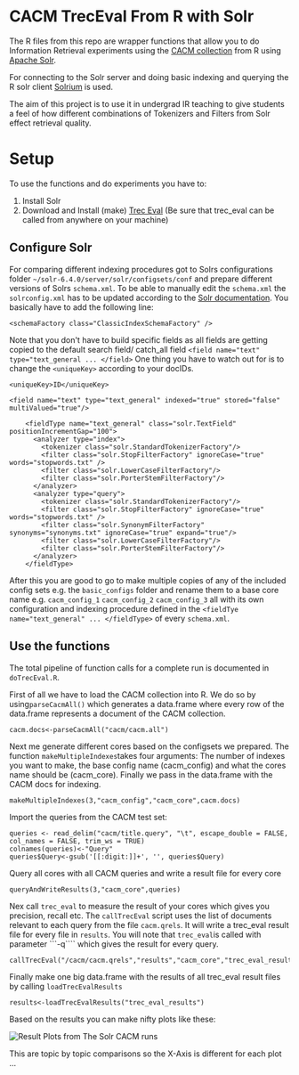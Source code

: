 # CACM TrecEval From R with Solr

The R files from this repo are wrapper functions that allow you to do Information Retrieval experiments using the [CACM collection](https://ecommons.cornell.edu/handle/1813/6401) from R using [Apache Solr](http://lucene.apache.org/solr/). 

For connecting to the Solr server and doing basic indexing and querying the R solr client [Solrium](https://github.com/ropensci/solrium) is used.

The aim of this project is to use it in undergrad IR teaching to give students a feel of how different combinations of Tokenizers and Filters from Solr effect retrieval quality.

# Setup
To use the functions and do experiments you have to:

1. Install Solr
2. Download and Install (make) [Trec Eval](http://trec.nist.gov/trec_eval/)
(Be sure that trec_eval can be called from anywhere on your machine)

## Configure Solr 
For comparing different indexing procedures got to Solrs configurations folder ```~/solr-6.4.0/server/solr/configsets/conf``` and prepare different versions of Solrs ```schema.xml```. To be able to manually edit the ```schema.xml``` the ```solrconfig.xml``` has to be updated according to the [Solr documentation](https://cwiki.apache.org/confluence/display/solr/Schema+Factory+Definition+in+SolrConfig). You basically have to add the following line:

```{xml, include=F,show=T}
<schemaFactory class="ClassicIndexSchemaFactory" />
```
Note that you don't have to build specific fields as all fields are getting copied to the default search field/ catch_all field ```<field name="text" type="text_general ... </field>``` 
One thing you have to watch out for is to change the ```<uniqueKey>``` according to your docIDs.

```{xml, include=F,show=T}
<uniqueKey>ID</uniqueKey>

<field name="text" type="text_general" indexed="true" stored="false" multiValued="true"/>

    <fieldType name="text_general" class="solr.TextField" positionIncrementGap="100">
      <analyzer type="index">
        <tokenizer class="solr.StandardTokenizerFactory"/>
        <filter class="solr.StopFilterFactory" ignoreCase="true" words="stopwords.txt" />
        <filter class="solr.LowerCaseFilterFactory"/>
        <filter class="solr.PorterStemFilterFactory"/>
      </analyzer>
      <analyzer type="query">
        <tokenizer class="solr.StandardTokenizerFactory"/>
        <filter class="solr.StopFilterFactory" ignoreCase="true" words="stopwords.txt" />
        <filter class="solr.SynonymFilterFactory" synonyms="synonyms.txt" ignoreCase="true" expand="true"/>
        <filter class="solr.LowerCaseFilterFactory"/>
        <filter class="solr.PorterStemFilterFactory"/>
      </analyzer>
    </fieldType>
```
After this you are good to go to make multiple copies of any of the included config sets e.g. the ```basic_configs``` folder and rename them to a base core name e.g. ```cacm_config_1``` ```cacm_config_2``` ```cacm_config_3``` all with its own configuration and indexing procedure defined in the ```<fieldTye name="text_general" ... </fieldType>``` of every ```schema.xml```. 



## Use the functions 
The total pipeline of function calls for a complete run is documented in ```doTrecEval.R```.

First of all we have to load the CACM collection into R. We do so by using```parseCacmAll()``` which generates a data.frame where every row of the data.frame represents a document of the CACM collection.
```{r, include=F,show=T}
cacm.docs<-parseCacmAll("cacm/cacm.all")
```
Next me generate different cores based on the configsets we prepared. The function ```makeMultipleIndexes```takes four arguments: The number of indexes you want to make, the base config name  (cacm_config)  and what the cores name should be (cacm_core). Finally we pass in the data.frame with the CACM docs for indexing. 
```{r, include=F,show=T}
makeMultipleIndexes(3,"cacm_config","cacm_core",cacm.docs) 
```

Import the queries from the CACM test set:
```{r, include=F,show=T}
queries <- read_delim("cacm/title.query", "\t", escape_double = FALSE, col_names = FALSE, trim_ws = TRUE)
colnames(queries)<-"Query"
queries$Query<-gsub('[[:digit:]]+', '', queries$Query)
```
Query all cores with all CACM queries and write a result file for every core
```{r, include=F,show=T}
queryAndWriteResults(3,"cacm_core",queries)
```
Nex call ```trec_eval``` to measure the result of your cores which gives you precision, recall etc. The ```callTrecEval``` script uses the list of documents relevant to each query from the file ```cacm.qrels```. It will write a trec_eval result file for every file in ```results```. You will note that ```trec_eval```is called with parameter ```-q```` which gives the result for every query.
```{r, include=F,show=T}
callTrecEval("/cacm/cacm.qrels","results","cacm_core","trec_eval_results")
```
Finally make one big data.frame with the results of all trec_eval result files by calling ```loadTrecEvalResults```
```{r, include=F,show=T}
results<-loadTrecEvalResults("trec_eval_results")
```
Based on the results you can make nifty plots like these:

![Result Plots from The Solr CACM runs](https://github.com/meier-flo/CACMTrecEvalFromRwithSolr/blob/master/cacm-results.png)

This are topic by topic comparisons so the X-Axis is different for each plot ...

